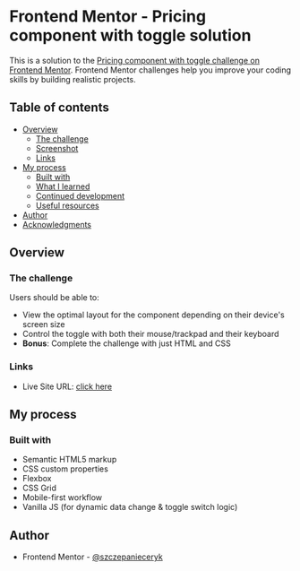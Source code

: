 # Frontend Mentor - Pricing component with toggle solution

This is a solution to the [Pricing component with toggle challenge on Frontend Mentor](https://www.frontendmentor.io/challenges/pricing-component-with-toggle-8vPwRMIC). Frontend Mentor challenges help you improve your coding skills by building realistic projects.

## Table of contents

- [Overview](#overview)
  - [The challenge](#the-challenge)
  - [Screenshot](#screenshot)
  - [Links](#links)
- [My process](#my-process)
  - [Built with](#built-with)
  - [What I learned](#what-i-learned)
  - [Continued development](#continued-development)
  - [Useful resources](#useful-resources)
- [Author](#author)
- [Acknowledgments](#acknowledgments)

## Overview

### The challenge

Users should be able to:

- View the optimal layout for the component depending on their device's screen size
- Control the toggle with both their mouse/trackpad and their keyboard
- **Bonus**: Complete the challenge with just HTML and CSS

### Links

- Live Site URL: [click here](https://szczepanieceryk.github.io/Frontend-Mentor-Pricing-component-with-toggle-solution/)

## My process

### Built with

- Semantic HTML5 markup
- CSS custom properties
- Flexbox
- CSS Grid
- Mobile-first workflow
- Vanilla JS (for dynamic data change & toggle switch logic)

## Author

- Frontend Mentor - [@szczepanieceryk](https://www.frontendmentor.io/profile/szczepanieceryk)
